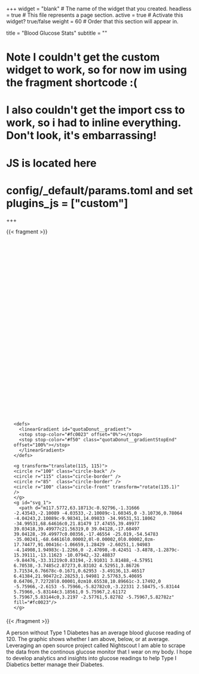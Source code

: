 +++
widget = "blank"  # The name of the widget that you created.
headless = true  # This file represents a page section.
active = true  # Activate this widget? true/false
weight = 60 # Order that this section will appear in.

title = "Blood Glucose Stats"
subtitle = ""

# Note I couldn't get the custom widget to work, so for now im using the fragment shortcode :(
# I also couldn't get the import css to work, so i had to inline everything. Don't look, it's embarrassing!

# JS is located here
# config/_default/params.toml and set plugins_js = ["custom"]

+++

{{< fragment >}}

<style>
/*********************************************************************************/
/* Donut Style CSS                                                               */
/*********************************************************************************/

.donut {
    margin: 20px;
  }

  circle {
    fill: none;
  }

  .circle-border {
    stroke: #e5e5e5;
    stroke-width: 1px;
  }

  .circle-back {
    stroke: #f2f2f2;
    stroke-width: 30px;
  }

  .circle-front {
    stroke: url(#quotaDonut__gradient);
    stroke-width: 30px;

    /* 2 * Math.PI * radius + 1  */
    stroke-dasharray: 629px;
    stroke-dashoffset: 629px;

    transition: stroke-dashoffset .5s ease;
  }

  .donut.three-quarter-filled .circle-front {
     /* 628 * (1 - 0.75) */
    stroke-dashoffset: 157px;
  }

  .donut.one-quarter-filled .circle-front {
     /* 628 * (1 - 0.25) */
    stroke-dashoffset: 471px;
  }

  .donut.half-filled .circle-front {
     /* 628 * (1 - 0.66667) */
    stroke-dashoffset: 314px;
  }

  .donut.almost-empty .circle-front {
    stroke-dashoffset: 600px;
  }

</style>

<!-- TODO: put in its own partial-->
<div class="donut">
  <svg version="1.1" id="Layer_1" xmlns="http://www.w3.org/2000/svg" xmlns:xlink="http://www.w3.org/1999/xlink" x="0px" y="0px"
      width="100%" height="100%" viewBox="0 0 230 230" enable-background="new 0 0 340 333" xml:space="preserve">

    <defs>
      <linearGradient id="quotaDonut__gradient">
      <stop stop-color="#fc0023" offset="0%"></stop>
      <stop stop-color="#f50" class="quotaDonut__gradientStopEnd" offset="100%"></stop>
      </linearGradient>
    </defs>

    <g transform="translate(115, 115)">
    <circle r="100" class="circle-back" />
    <circle r="115" class="circle-border" />
    <circle r="85"  class="circle-border" />
    <circle r="100" class="circle-front" transform="rotate(135.1)" />
    </g>
    <g id="svg_1">
      <path d="m117.5772,63.18713c-0.92796,-1.31666 -2.43543,-2.10089 -4.03533,-2.10089c-1.60345,0 -3.10736,0.78064 -4.04243,2.10089c-9.98341,14.09833 -34.99531,51.18062 -34.99531,68.64616c0,21.81479 17.47455,39.49977 39.03418,39.49977c21.56319,0 39.04128,-17.68497 39.04128,-39.49977c0.00356,-17.46554 -25.019,-54.54783 -35.00241,-68.64616l0.00002,0l-0.00002,0l0.00002,0zm-17.74477,91.00416c-1.06659,1.28429 -2.60251,1.94983 -4.14908,1.94983c-1.2266,0 -2.47098,-0.42451 -3.4878,-1.2879c-15.39111,-13.11623 -10.07942,-32.48837 -9.84476,-33.31219c0.83194,-2.91031 3.81488,-4.57951 6.70538,-3.7485c2.87273,0.83102 4.52951,3.86726 3.71534,6.76678c-0.1671,0.62953 -3.49136,13.46517 6.41384,21.90472c2.28253,1.94981 2.57763,5.40695 0.64706,7.72728l0.00001,0zm10.65538,10.89661c-3.17492,0 -5.75966,-2.6153 -5.75966,-5.82782c0,-3.22331 2.58475,-5.83144 5.75966,-5.83144c3.18561,0 5.75967,2.61172 5.75967,5.83144c0,3.2197 -2.57761,5.82782 -5.75967,5.82782z" fill="#fc0023"/>
    </g>
  </svg>
</div>

<div class=h3 id=glucose-text></div>

{{< /fragment >}}

A person without Type 1 Diabetes has an average blood glucose reading of 120. The graphic shows whether I am above, below, or at average.
Leveraging an open source project called Nightscout I am able to scrape the data from the continous glucose monitor that I wear on my body. I hope to develop analytics and insights into glucose readings to help Type I Diabetics better manage their Diabetes.


